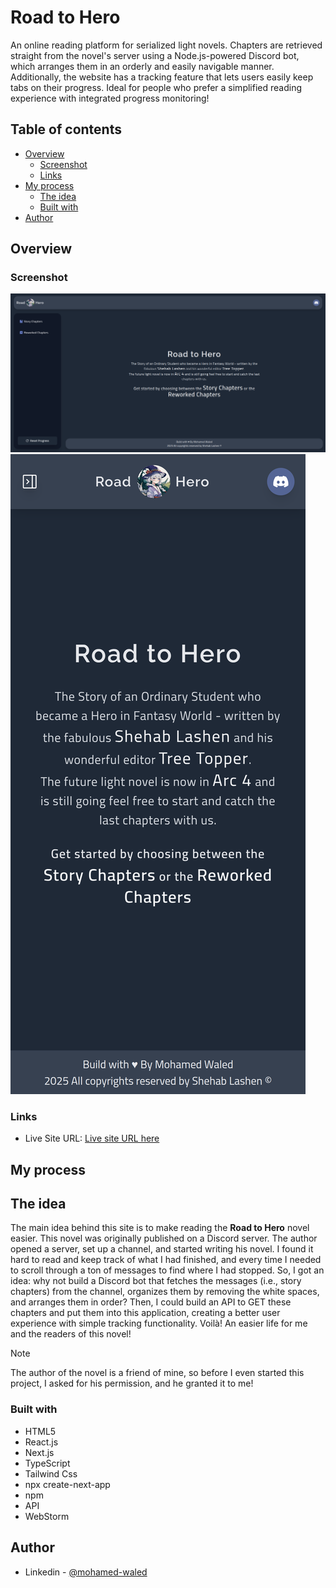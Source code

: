 # Road to Hero

An online reading platform for serialized light novels. Chapters are retrieved straight from the novel's server using a Node.js-powered Discord bot, which arranges them in an orderly and easily navigable manner. Additionally, the website has a tracking feature that lets users easily keep tabs on their progress. Ideal for people who prefer a simplified reading experience with integrated progress monitoring!

## Table of contents

- [Overview](#overview)
  - [Screenshot](#screenshot)
  - [Links](#links)
- [My process](#my-process)
  - [The idea](#the-idea)  
  - [Built with](#built-with)
- [Author](#author)

## Overview

### Screenshot

![](./public/images/desktop.png)
![](./public/images/mobile.png)

### Links

- Live Site URL: [Live site URL here](https://road-to-hero.vercel.app/)

## My process

## The idea

The main idea behind this site is to make reading the **Road to Hero** novel easier. This novel was originally published on a Discord server. The author opened a server, set up a channel, and started writing his novel. I found it hard to read and keep track of what I had finished, and every time I needed to scroll through a ton of messages to find where I had stopped. So, I got an idea: why not build a Discord bot that fetches the messages (i.e., story chapters) from the channel, organizes them by removing the white spaces, and arranges them in order? Then, I could build an API to GET these chapters and put them into this application, creating a better user experience with simple tracking functionality. Voilà! An easier life for me and the readers of this novel!

> [!NOTE]
> The author of the novel is a friend of mine, so before I even started this project, I asked for his permission, and he granted it to me!

### Built with

- HTML5
- React.js
- Next.js
- TypeScript
- Tailwind Css
- npx create-next-app
- npm
- API
- WebStorm

## Author

- Linkedin - [@mohamed-waled](https://www.linkedin.com/in/mohamed-waled)